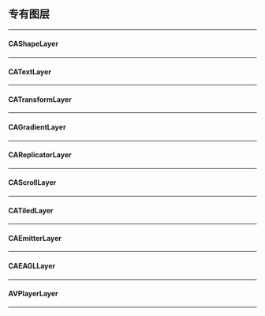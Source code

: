## 专有图层

------------



#### CAShapeLayer

-------



#### CATextLayer

----------



#### CATransformLayer

------------



#### CAGradientLayer

----------



#### CAReplicatorLayer

--------------



#### CAScrollLayer

----------------



#### CATiledLayer

--------------



#### CAEmitterLayer

----------



#### CAEAGLLayer

-----------



#### AVPlayerLayer

------------------------























